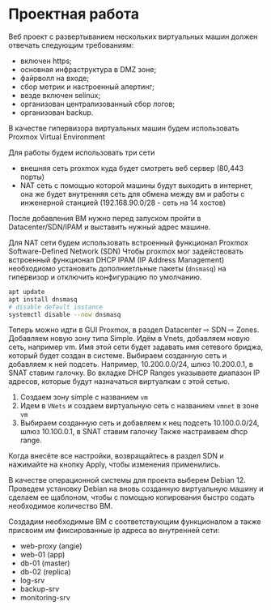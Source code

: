 # Проектная работа

Веб проект с развертыванием нескольких виртуальных машин должен отвечать следующим требованиям:

- включен https;
- основная инфраструктура в DMZ зоне;
- файрволл на входе;
- сбор метрик и настроенный алертинг;
- везде включен selinux;
- организован централизованный сбор логов;
- организован backup.


В качестве гипервизора виртуальных машин будем использовать Proxmox Virtual Environment

Для работы будем использовать три сети
- внешняя сеть proxmox куда будет смотреть веб сервер (80,443 порты)
- NAT сеть с помощью которой машины будут выходить в интернет, она же будет внутренняя сеть для обмена между вм и работы с инженерной станцией (192.168.90.0/28 - сеть на 14 хостов)

После добавления ВМ нужно перед запуском пройти в Datacenter/SDN/IPAM и выставить нужный адрес машине.

Для NAT сети будем использовать встроенный функционал Proxmox Software-Defined Network (SDN)
Чтобы proxmox мог задействовать встроенный функционал DHCP IPAM (IP Address Management) необходиомо установить дополниетльные пакеты (`dnsmasq`) на гипервизор и отключить конфигурацию по умолчанию.

```sh
apt update
apt install dnsmasq
# disable default instance
systemctl disable --now dnsmasq
```

Теперь можно идти в GUI Proxmox, в раздел Datacenter ⇨ SDN ⇨ Zones. Добавляем новую зону типа Simple. Идём в Vnets, добавляем новую сеть, например vm. Имя этой сети будет задавать имя сетевого бриджа, который будет создан в системе. Выбираем созданную сеть и добавляем к ней подсеть. Например, 10.200.0.0/24, шлюз 10.200.0.1, в SNAT ставим галочку. Во вкладке DHCP Ranges указываете диапазон IP адресов, которые будут назначаться виртуалкам с этой сетью.

1. Создаем зону simple с названием `vm`
2. Идем в `VNets` и создаем виртуальную сеть с названием `vmnet` в зоне `vm`
3. Выбираем созданную сеть и добавляем к нец подсеть 10.100.0.0/24, шлюз 10.100.0.1, в SNAT ставим галочку Также настраиваем dhcp range.

Когда внесёте все настройки, возвращайтесь в раздел SDN и нажимайте на кнопку Apply, чтобы изменения применились.

В качестве операционной системы для проекта выберем Debian 12. Проведем установку Debian на вновь созданную виртуальную машину и сделаем ее щаблоном, чтобы с помощью копирования быстро содать необходимое количество ВМ.

Создадим необходимые ВМ с соответствующим функционалом а также присвоим им фиксированные ip адреса во внутренней сети:
- web-proxy (angie)
- web-01 (app)
- db-01 (master)
- db-02 (replica)
- log-srv
- backup-srv
- monitoring-srv
